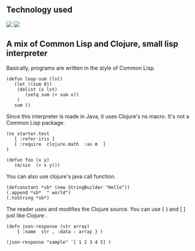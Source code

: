 <div id="top"></div>

## Technology used
<p style="display: inline">
<img src="https://img.shields.io/badge/-Java-007396.svg?logo=java&style=popout">

<img src="https://img.shields.io/badge/-Clojure-5881D8.svg?logo=clojure&style=social">

</p>


## A mix of Common Lisp and Clojure, small lisp interpreter

Basically, programs are written in the style of Common Lisp.

```
(defun loop-sum (lst)
   (let ((sum 0))
    (dolist (x lst)
       (setq sum (+ sum x))
    )
   sum ))

```

Since this interpreter is made in Java, it uses Clojure's ns macro.
It's not a Common Lisp package.

```
(ns starter.test
   [ :refer-iris ]
   [ :require  clojure.math  :as m  ]
)

(defun foo (x y)
   (m/sin  (+ x y)))

```

You can also use clojure's java call function.

```
(defconstant *sb* (new StringBuilder "Hello"))
(.append *sb*  " world")
(.toString *sb*)
```

The reader uses and modifies the Clojure source.
You can use { } and [ ] just like Clojure .

```
(defn json-response (str array)     
    { :name  str , :data : array } )

(json-response "sample" '[ 1 2 3 4 5] )  

```













